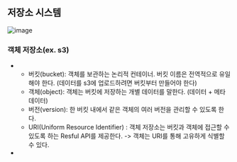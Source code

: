 ## 저장소 시스템
![image](https://github.com/user-attachments/assets/e6ed1d31-fe18-4de8-8c1d-79565c849e97)

### 객체 저장소(ex. s3) 
- - 버킷(bucket): 객체를 보관하는 논리적 컨테이너. 버킷 이름은 전역적으로 유일해야 한다. (데이터를 s3에 업로드하려면 버킷부터 만들어야 한다)
  - 객체(object): 객체는 버킷에 저장하는 개별 데이터를 말한다. (데이터 + 메타데이터)
  - 버전(version): 한 버킷 내에서 같은 객체의 여러 버전을 관리할 수 있도록 한다.
  - URI(Uniform Resource Identifier) : 객체 저장소는 버킷과 객체에 접근할 수 있도록 하는 Resful API를 제공한다. -> 객체는 URI를 통해 고유하게 식별할 수 있다.
- 
